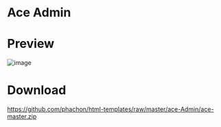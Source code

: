 # Ace Admin

# Preview
![image](https://github.com/phachon/html-templates/blob/master/ace-Admin/ace.png)

# Download
https://github.com/phachon/html-templates/raw/master/ace-Admin/ace-master.zip